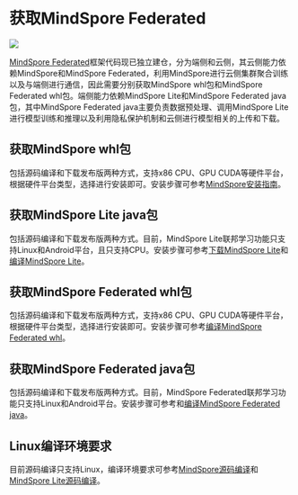 # 获取MindSpore Federated

<a href="https://gitee.com/mindspore/docs/blob/master/docs/federated/docs/source_zh_cn/federated_install.md" target="_blank"><img src="https://mindspore-website.obs.cn-north-4.myhuaweicloud.com/website-images/r2.0/resource/_static/logo_source.png"></a>

[MindSpore Federated](https://gitee.com/mindspore/federated)框架代码现已独立建仓，分为端侧和云侧，其云侧能力依赖MindSpore和MindSpore Federated，利用MindSpore进行云侧集群聚合训练以及与端侧进行通信，因此需要分别获取MindSpore whl包和MindSpore Federated whl包。端侧能力依赖MindSpore Lite和MindSpore Federated java包，其中MindSpore Federated java主要负责数据预处理、调用MindSpore Lite进行模型训练和推理以及利用隐私保护机制和云侧进行模型相关的上传和下载。

## 获取MindSpore whl包

包括源码编译和下载发布版两种方式，支持x86 CPU、GPU CUDA等硬件平台，根据硬件平台类型，选择进行安装即可。安装步骤可参考[MindSpore安装指南](https://www.mindspore.cn/install)。

## 获取MindSpore Lite java包

包括源码编译和下载发布版两种方式。目前，MindSpore Lite联邦学习功能只支持Linux和Android平台，且只支持CPU。安装步骤可参考[下载MindSpore Lite](https://www.mindspore.cn/lite/docs/zh-CN/master/use/downloads.html)和[编译MindSpore Lite](https://www.mindspore.cn/lite/docs/zh-CN/master/use/build.html)。

## 获取MindSpore Federated whl包

包括源码编译和下载发布版两种方式，支持x86 CPU、GPU CUDA等硬件平台，根据硬件平台类型，选择进行安装即可。安装步骤可参考[编译MindSpore Federated whl](https://www.mindspore.cn/federated/docs/zh-CN/master/deploy_federated_server.html)。

## 获取MindSpore Federated java包

包括源码编译和下载发布版两种方式。目前，MindSpore Federated联邦学习功能只支持Linux和Android平台。安装步骤可参考和[编译MindSpore Federated java](https://www.mindspore.cn/federated/docs/zh-CN/master/deploy_federated_client.html)。

## Linux编译环境要求

目前源码编译只支持Linux，编译环境要求可参考[MindSpore源码编译](https://www.mindspore.cn/install)和[MindSpore Lite源码编译](https://www.mindspore.cn/lite/docs/zh-CN/master/use/build.html)。
